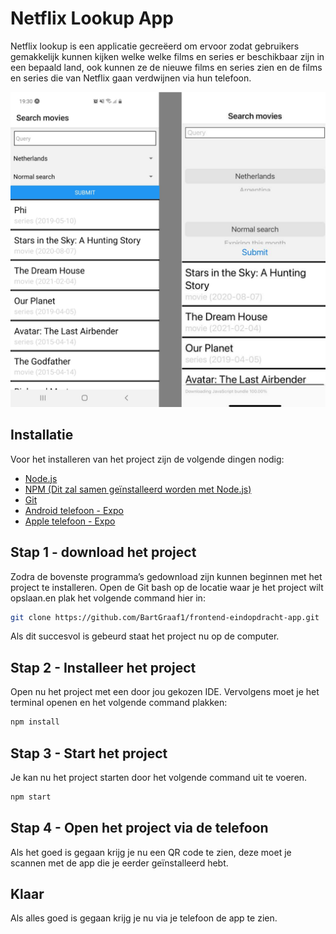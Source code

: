 # Netflix Lookup App

Netflix lookup is een applicatie gecreëerd om ervoor zodat gebruikers gemakkelijk kunnen kijken welke welke films en series er beschikbaar zijn in een bepaald land, ook kunnen ze de nieuwe films en series zien en de films en series die van Netflix gaan verdwijnen via hun telefoon.

![Zo ziet het project er uit](https://raw.githubusercontent.com/BartGraaf1/frontend-eindopdracht-app/master/assets/github.png?token=ALKTJ5F7J63PA636JJW4E6TAHQA64)

## Installatie

Voor het installeren van het project zijn de volgende dingen nodig:

- [Node.js](https://nodejs.org/en/download/)
- [NPM (Dit zal samen geïnstalleerd worden met Node.js)](https://www.npmjs.com/get-npm)
- [Git](https://git-scm.com/downloads)
- [Android telefoon - Expo](https://play.google.com/store/apps/details?id=host.exp.exponent&hl=en&gl=US)
- [Apple telefoon - Expo](https://apps.apple.com/nl/app/expo-client/id982107779)


## Stap 1 - download het project

Zodra de bovenste programma’s gedownload zijn kunnen beginnen met het project te installeren. Open de Git bash op de locatie waar je het project wilt opslaan.en plak het volgende command hier in: 

```bash
git clone https://github.com/BartGraaf1/frontend-eindopdracht-app.git
```
Als dit succesvol is gebeurd staat het project nu op de computer.

## Stap 2 - Installeer het project

Open nu het project met een door jou gekozen IDE. Vervolgens moet je het terminal openen en het volgende command plakken: 

```bash
npm install
```

## Stap 3 - Start het project

Je kan nu het project starten door het volgende command uit te voeren.

```bash
npm start
```

## Stap 4 - Open het project via de telefoon

Als het goed is gegaan krijg je nu een QR code te zien, deze moet je scannen met de app die je eerder geïnstalleerd hebt.

## Klaar

Als alles goed is gegaan krijg je nu via je telefoon de app te zien. 
